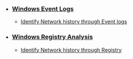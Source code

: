 * ### <a href="https://forensicswiki.xyz/wiki/index.php?title=Windows_XML_Event_Log_(EVTX)">Windows Event Logs</a>
  * <a href="https://www.nirsoft.net/utils/wifi_history_view.html">Identify Network history through Event logs</a>
* ### <a href="https://forensicswiki.xyz/wiki/index.php?title=Windows_Registry">Windows Registry Analysis</a>
  * <a href="https://miloserdov.org/?p=1667">Identify Network history through Registry</a>
